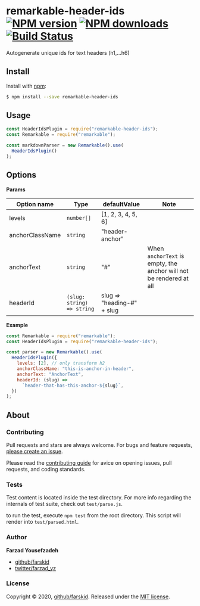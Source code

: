 # remarkable-header-ids [![NPM version](https://img.shields.io/npm/v/remarkable-header-ids.svg?style=flat)](https://www.npmjs.com/package/remarkable-header-ids) [![NPM downloads](https://img.shields.io/npm/dm/remarkable-header-ids.svg?style=flat)](https://npmjs.org/package/remarkable-header-ids) [![Build Status](https://img.shields.io/travis/doowb/remarkable-header-ids.svg?style=flat)](https://travis-ci.org/doowb/remarkable-header-ids)

Autogenerate unique ids for text headers (h1,...h6)

## Install

Install with [npm](https://www.npmjs.com/):

```sh
$ npm install --save remarkable-header-ids
```

## Usage

```js
const HeaderIdsPlugin = require("remarkable-header-ids");
const Remarkable = require("remarkable");

const markdownParser = new Remarkable().use(
  HeaderIdsPlugin()
);
```

## Options

**Params**

| Option name     | Type                       | defaultValue               | Note                                                               |
| --------------- | -------------------------- | -------------------------- | ------------------------------------------------------------------ |
| levels          | `number[]`                 | [1, 2, 3, 4, 5, 6]         |                                                                    |
| anchorClassName | `string`                   | "header-anchor"            |                                                                    |
| anchorText      | `string`                   | "#"                        | When `anchorText` is empty, the anchor will not be rendered at all |
| headerId        | `(slug: string) => string` | slug => "heading-#" + slug |                                                                    |

**Example**

```js
const Remarkable = require("remarkable");
const HeaderIdsPlugin = require("remarkable-header-ids");

const parser = new Remarkable().use(
  HeaderIdsPlugin({
    levels: [2], // only transform h2
    anchorClassName: "this-is-anchor-in-header",
    anchorText: "AnchorText",
    headerId: (slug) =>
      `header-that-has-this-anchor-${slug}`,
  })
);
```

## About

### Contributing

Pull requests and stars are always welcome. For bugs and feature requests, [please create an issue](../../issues/new).

Please read the [contributing guide](contributing.md) for avice on opening issues, pull requests, and coding standards.

### Tests

Test content is located inside the test directory. For more info regarding the internals of test suite, check out `test/parse.js`.

to run the test, execute `npm test` from the root directory. This script will render into `test/parsed.html`.

### Author

**Farzad Yousefzadeh**

- [github/farskid](https://github.com/farskid)
- [twitter/farzad_yz](http://twitter.com/farzad_yz)

### License

Copyright © 2020, [github/farskid](https://github.com/farskid).
Released under the [MIT license](https://github.com/doowb/remarkable-mentions/blob/master/LICENSE).
